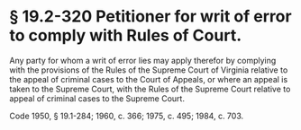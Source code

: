 # § 19.2-320 Petitioner for writ of error to comply with Rules of Court.

<p>Any party for whom a writ of error lies may apply therefor by complying with the provisions of the Rules of the Supreme Court of Virginia relative to the appeal of criminal cases to the Court of Appeals, or where an appeal is taken to the Supreme Court, with the Rules of the Supreme Court relative to appeal of criminal cases to the Supreme Court.</p><p>Code 1950, § 19.1-284; 1960, c. 366; 1975, c. 495; 1984, c. 703.</p>